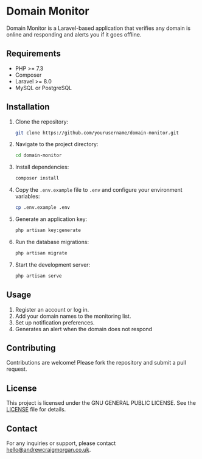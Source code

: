 # Domain Monitor

Domain Monitor is a Laravel-based application that verifies any domain is online and responding and alerts you if it goes offline.

## Requirements

- PHP >= 7.3
- Composer
- Laravel >= 8.0
- MySQL or PostgreSQL

## Installation

1. Clone the repository:
    ```bash
    git clone https://github.com/yourusername/domain-monitor.git
    ```

2. Navigate to the project directory:
    ```bash
    cd domain-monitor
    ```

3. Install dependencies:
    ```bash
    composer install
    ```

4. Copy the `.env.example` file to `.env` and configure your environment variables:
    ```bash
    cp .env.example .env
    ```

5. Generate an application key:
    ```bash
    php artisan key:generate
    ```

6. Run the database migrations:
    ```bash
    php artisan migrate
    ```

7. Start the development server:
    ```bash
    php artisan serve
    ```

## Usage

1. Register an account or log in.
2. Add your domain names to the monitoring list.
3. Set up notification preferences.
4. Generates an alert when the domain does not respond

## Contributing

Contributions are welcome! Please fork the repository and submit a pull request.

## License

This project is licensed under the GNU GENERAL PUBLIC LICENSE. See the [LICENSE](LICENSE) file for details.

## Contact

For any inquiries or support, please contact [hello@andrewcraigmorgan.co.uk](mailto:hello@andrewcraigmorgan.co.uk).
